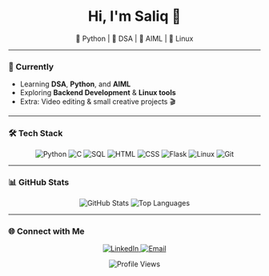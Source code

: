 <h1 align="center">Hi, I'm Saliq 👋</h1>
<p align="center">
  🐍 Python | 🧮 DSA | 🤖 AIML | 🐧 Linux
</p>

---

### 🔭 Currently

- Learning **DSA**, **Python**, and **AIML**
- Exploring **Backend Development** & **Linux tools**
- Extra: Video editing & small creative projects 🎬

---

### 🛠️ Tech Stack

<p align="center">
  <img alt="Python" src="https://img.shields.io/badge/-Python-333333?style=for-the-badge&logo=python" />
  <img alt="C" src="https://img.shields.io/badge/-C-333333?style=for-the-badge&logo=c" />
  <img alt="SQL" src="https://img.shields.io/badge/-SQL-333333?style=for-the-badge&logo=mysql" />
  <img alt="HTML" src="https://img.shields.io/badge/-HTML5-333333?style=for-the-badge&logo=html5" />
  <img alt="CSS" src="https://img.shields.io/badge/-CSS3-333333?style=for-the-badge&logo=css3" />
  <img alt="Flask" src="https://img.shields.io/badge/-Flask-333333?style=for-the-badge&logo=flask" />
  <img alt="Linux" src="https://img.shields.io/badge/-Linux-333333?style=for-the-badge&logo=linux" />
  <img alt="Git" src="https://img.shields.io/badge/-Git-333333?style=for-the-badge&logo=git" />
</p>

---

### 📊 GitHub Stats

<p align="center">
  <img src="https://github-readme-stats.vercel.app/api?username=SaliqBashir&show_icons=true&theme=radical&count_private=true" alt="GitHub Stats" />
  <img src="https://github-readme-stats.vercel.app/api/top-langs/?username=SaliqBashir&layout=compact&theme=radical" alt="Top Languages" />
</p>

---

### 🌐 Connect with Me

<p align="center">
  <a href="https://www.linkedin.com/in/saliq-bashir-483b2433a/">
    <img src="https://img.shields.io/badge/LinkedIn-Saliq-blue?style=for-the-badge&logo=linkedin" alt="LinkedIn" />
  </a>
  <a href="mailto:businesssaliq@gmail.com">
    <img src="https://img.shields.io/badge/Email-businesssaliq@gmail.com-red?style=for-the-badge&logo=gmail" alt="Email" />
  </a>
</p>

<p align="center">
  <img src="https://komarev.com/ghpvc/?username=SaliqBashir&color=blue" alt="Profile Views" />
</p>
